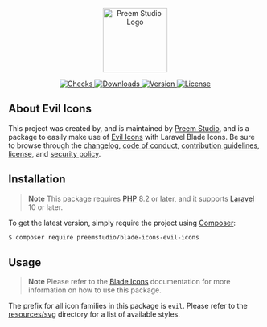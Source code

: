 <p align="center">
    <a href="https://preem.studio" target="_blank">
        <img src="https://raw.githubusercontent.com/PreemStudio/assets/main/logo-text.svg" width="128" alt="Preem Studio Logo" />
    </a>
</p>

<p align="center">
    <a href="https://github.com/PreemStudio/blade-icons-evil-icons/actions">
        <img src="https://badge.sh/github/check-runs/PreemStudio/blade-icons-evil-icons" alt="Checks" />
    </a>
    <a href="https://packagist.org/packages/preemstudio/blade-icons-evil-icons">
        <img src="https://badge.sh/packagist/downloads/PreemStudio/blade-icons-evil-icons" alt="Downloads" />
    </a>
    <a href="https://packagist.org/packages/preemstudio/blade-icons-evil-icons">
        <img src="https://badge.sh/packagist/version/PreemStudio/blade-icons-evil-icons" alt="Version" />
    </a>
    <a href="https://packagist.org/packages/preemstudio/blade-icons-evil-icons">
        <img src="https://badge.sh/packagist/license/PreemStudio/blade-icons-evil-icons" alt="License" />
    </a>
</p>

## About Evil Icons

This project was created by, and is maintained by [Preem Studio](https://github.com/PreemStudio), and is a package to easily make use of [Evil Icons](https://github.com/evil-icons/evil-icons) with Laravel Blade Icons. Be sure to browse through the [changelog](CHANGELOG.md), [code of conduct](.github/CODE_OF_CONDUCT.md), [contribution guidelines](.github/CONTRIBUTING.md), [license](LICENSE), and [security policy](.github/SECURITY.md).

## Installation

> **Note**
> This package requires [PHP](https://www.php.net/) 8.2 or later, and it supports [Laravel](https://laravel.com/) 10 or later.

To get the latest version, simply require the project using [Composer](https://getcomposer.org/):

```bash
$ composer require preemstudio/blade-icons-evil-icons
```

## Usage

> **Note**
> Please refer to the [Blade Icons](https://github.com/PreemStudio/blade-icons) documentation for more information on how to use this package.

The prefix for all icon families in this package is `evil`. Please refer to the [resources/svg](/resources/svg) directory for a list of available styles.
